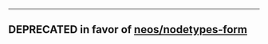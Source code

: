--------------
DEPRECATED in favor of [neos/nodetypes-form](https://github.com/neos/nodetypes-form)
--------------
